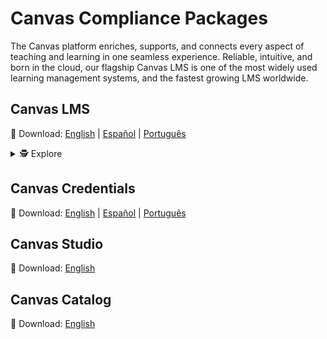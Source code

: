 # Canvas Compliance Packages

The Canvas platform enriches, supports, and connects every aspect of teaching and learning in one seamless experience. Reliable, intuitive, and born in the cloud, our flagship Canvas LMS is one of the most widely used learning management systems, and the fastest growing LMS worldwide.

## Canvas LMS

💾 Download:
[English](https://inst.bid/canvas/lms/dl) | [Español](https://inst.bid/es-la/canvas/lms/dl) | [Português](https://inst.bid/pt-br/canvas/lms/dl)

<details>
<summary>🕵️ Explore</summary>

| Amazon Web Services | |
| ---------------- | - |
| CSA CAIQ | [AWS CAIQ v4.0.2.pdf](https://github.com/thedannywahl/instructure-security-package/raw/canvas-lms/Amazon%20Web%20Services/AWS%20CAIQ%20v4.0.2.pdf)
| Cyber Essentials Plus Certificate  | [AWS CE Plus Certificate.pdf](https://github.com/thedannywahl/instructure-security-package/raw/canvas-lms/Amazon%20Web%20Services/AWS%20CE%20Plus%20Certificate.pdf)
| CSA Star Level 2 Certificate | [AWS CSA Star Level 2 Certificate.pdf](https://github.com/thedannywahl/instructure-security-package/raw/canvas-lms/Amazon%20Web%20Services/AWS%20CSA%20Star%20Level%202%20Certificate.pdf)
| ISO 27001 Certificate | [AWS ISO 27001 Certificate.pdf](https://github.com/thedannywahl/instructure-security-package/raw/canvas-lms/Amazon%20Web%20Services/AWS%20ISO%2027001%20Certificate.pdf)
| ISO 9001 Certificate | [AWS ISO 9001 Certificate.pdf](https://github.com/thedannywahl/instructure-security-package/raw/canvas-lms/Amazon%20Web%20Services/AWS%20ISO%209001%20Certificate.pdf)
| SOC 3 | [AWS SOC 3.pdf](https://github.com/thedannywahl/instructure-security-package/raw/canvas-lms/Amazon%20Web%20Services/AWS%20SOC%203.pdf)


| Instructure | |
| ---------------- | - |
| Business Continuity White Paper  | [Instructure Business Continuity & Disaster Recovery.pdf](https://github.com/thedannywahl/instructure-security-package/raw/canvas-lms/Instructure/Instructure%20Business%20Continuity%20%26%20Disaster%20Recovery.pdf)
| CAIQ | [Instructure CAIQ.xlsx](https://github.com/thedannywahl/instructure-security-package/raw/canvas-lms/Instructure/Instructure%20CAIQ.xlsx)
| CSA Star Certificate | [Instructure CSA Star Certificate.pdf](https://github.com/thedannywahl/instructure-security-package/raw/canvas-lms/Instructure/Instructure%20CSA%20STAR%20Certificate.pdf)
| Cyber Essentials+ Certificate | [Instructure Cyber Essentials Plus.pdf](https://github.com/thedannywahl/instructure-security-package/raw/canvas-lms/Instructure/Instructure%20Cyber%20Essentials%20Plus.pdf)
| Certificate of Insurance (global) | [Instructure Global COI.pdf](https://github.com/thedannywahl/instructure-security-package/raw/canvas-lms/Instructure/Instructure%20Global%20COI.pdf)
| Certificate of Insurance (US) | [Instructure Inc COI.pdf](https://github.com/thedannywahl/instructure-security-package/raw/canvas-lms/Instructure/Instructure%20Inc%20COI.pdf)
| ISO 27001 Certificate | [Instructure ISO 27001 Compliance Certificate.pdf](https://github.com/thedannywahl/instructure-security-package/raw/canvas-lms/Instructure/Instructure%20ISO%2027001%20Compliance%20Certificate.pdf)
| Quality Assurance White Paper | [Instructure Quality Assurance Program.pdf](https://github.com/thedannywahl/instructure-security-package/raw/canvas-lms/Instructure/Instructure%20Quality%20Assurance%20Program.pdf)
| Security White Paper | [Instructure Security Overview.pdf](https://github.com/thedannywahl/instructure-security-package/raw/canvas-lms/Instructure/Instructure%20Security%20Overview.pdf)

| Canvas LMS | |
| ---------------- | - |
| Architecture White Paper | [Canvas LMS Architecture.pdf](https://github.com/thedannywahl/instructure-security-package/raw/canvas-lms/Canvas%20LMS/Canvas%20LMS%20Architecture.pdf)
| HECVAT Full v3.0.4  | [Canvas LMS HECVAT Full.xlsx](https://github.com/thedannywahl/instructure-security-package/raw/canvas-lms/Canvas%20LMS/Canvas%20LMS%20HECVAT%20Full.xlsx)
| SOC 3 | [Canvas LMS SOC 3.pdf](https://github.com/thedannywahl/instructure-security-package/raw/canvas-lms/Canvas%20LMS/Canvas%20LMS%20SOC%203.pdf)
| TX-RAMP Certificate | [Canvas LMS TX-RAMP Level 2 Certification.pdf](https://github.com/thedannywahl/instructure-security-package/raw/canvas-lms/Canvas%20LMS/Canvas%20LMS%20TX-RAMP%20Level%202%20Certification.pdf)
| Security Audit White Paper | [Canvas Security Audit Report.pdf](https://github.com/thedannywahl/instructure-security-package/blob/canvas-lms/Canvas%20LMS/Canvas%20Security%20Audit%20Report.pdf)

</details>

## Canvas Credentials

💾 Download:
[English](https://inst.bid/canvas/credentials/dl) | [Español](https://inst.bid/es-la/canvas/credentials/dl) | [Português](https://inst.bid/pt-br/canvas/credentials/dl)

## Canvas Studio

💾 Download: [English](https://inst.bid/canvas/studio/dl)

## Canvas Catalog

💾 Download: [English](https://inst.bid/canvas/catalog/dl)
